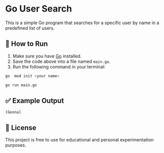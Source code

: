 # Go User Search

This is a simple Go program that searches for a specific user by name in a predefined list of users.

## 🚀 How to Run

1. Make sure you have [Go](https://golang.org/dl/) installed.
2. Save the code above into a file named `main.go`.
3. Run the following command in your terminal:

```bash
go  mod init <your name>
```

```bash
go run main.go
```

## ✅ Example Output

```
[Geona]
```

## 📄 License

This project is free to use for educational and personal experimentation purposes.
